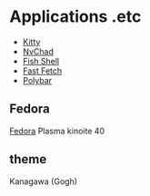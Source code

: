 # Applications .etc

 - [Kitty](https://sw.kovidgoyal.net/kitty/)
 - [NvChad](https://nvchad.com/)
 - [Fish Shell](https://fishshell.com/)
 - [Fast Fetch](https://github.com/fastfetch-cli/fastfetch)
 - [Polybar](https://github.com/polybar/polybar)

## Fedora
[Fedora](https://fedoraproject.org/atomic-desktops/kinoite/) Plasma kinoite 40

## theme
Kanagawa (Gogh)
